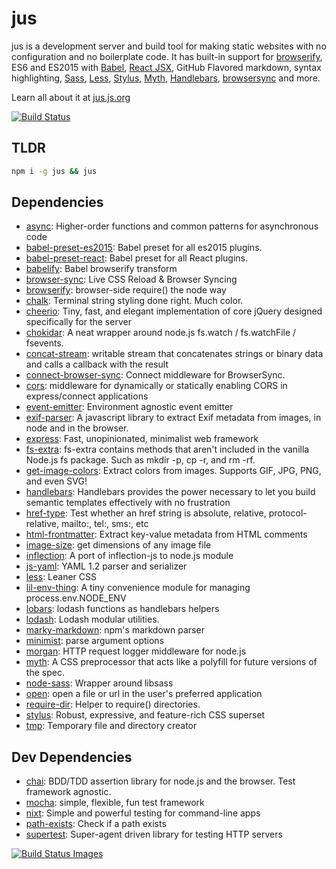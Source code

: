 # jus

jus is a development server and build tool for making static websites with no configuration and no boilerplate code. It has built-in support for [browserify](https://github.com/substack/browserify-handbook#readme), ES6 and ES2015 with [Babel](http://babeljs.io/), [React JSX](http://babeljs.io/docs/plugins/preset-react/), GitHub Flavored markdown, syntax highlighting, [Sass](http://sass-lang.com/), [Less](http://lesscss.org/), [Stylus](http://stylus-lang.com/), [Myth](http://www.myth.io/), [Handlebars](http://handlebarsjs.com/), [browsersync](https://browsersync.io/) and more.

Learn all about it at [jus.js.org](http://jus.js.org)

[![Build Status](https://travis-ci.org/zeke/jus.svg?branch=master)](https://travis-ci.org/zeke/jus)

## TLDR

```sh
npm i -g jus && jus
```

## Dependencies

- [async](https://github.com/caolan/async): Higher-order functions and common patterns for asynchronous code
- [babel-preset-es2015](https://github.com/babel/babel/tree/master/packages): Babel preset for all es2015 plugins.
- [babel-preset-react](https://github.com/babel/babel/tree/master/packages): Babel preset for all React plugins.
- [babelify](https://github.com/babel/babelify): Babel browserify transform
- [browser-sync](https://github.com/browsersync/browser-sync): Live CSS Reload &amp; Browser Syncing
- [browserify](https://github.com/substack/node-browserify): browser-side require() the node way
- [chalk](https://github.com/chalk/chalk): Terminal string styling done right. Much color.
- [cheerio](https://github.com/cheeriojs/cheerio): Tiny, fast, and elegant implementation of core jQuery designed specifically for the server
- [chokidar](https://github.com/paulmillr/chokidar): A neat wrapper around node.js fs.watch / fs.watchFile / fsevents.
- [concat-stream](https://github.com/maxogden/concat-stream): writable stream that concatenates strings or binary data and calls a callback with the result
- [connect-browser-sync](https://github.com/schmich/connect-browser-sync): Connect middleware for BrowserSync.
- [cors](https://github.com/expressjs/cors): middleware for dynamically or statically enabling CORS in express/connect applications
- [event-emitter](https://github.com/medikoo/event-emitter): Environment agnostic event emitter
- [exif-parser](https://github.com/bwindels/exif-parser): A javascript library to extract Exif metadata from images, in node and in the browser.
- [express](https://github.com/expressjs/express): Fast, unopinionated, minimalist web framework
- [fs-extra](https://github.com/jprichardson/node-fs-extra): fs-extra contains methods that aren&#39;t included in the vanilla Node.js fs package. Such as mkdir -p, cp -r, and rm -rf.
- [get-image-colors](https://github.com/zeke/get-image-colors): Extract colors from images. Supports GIF, JPG, PNG, and even SVG!
- [handlebars](https://github.com/wycats/handlebars.js): Handlebars provides the power necessary to let you build semantic templates effectively with no frustration
- [href-type](https://github.com/zeke/href-type): Test whether an href string is absolute, relative, protocol-relative, mailto:, tel:, sms:, etc
- [html-frontmatter](https://github.com/zeke/html-frontmatter): Extract key-value metadata from HTML comments
- [image-size](https://github.com/image-size/image-size): get dimensions of any image file
- [inflection](https://github.com/dreamerslab/node.inflection): A port of inflection-js to node.js module
- [js-yaml](https://github.com/nodeca/js-yaml): YAML 1.2 parser and serializer
- [less](https://github.com/less/less.js): Leaner CSS
- [lil-env-thing](https://github.com/zeke/lil-env-thing): A tiny convenience module for managing process.env.NODE_ENV
- [lobars](https://github.com/zeke/lobars): lodash functions as handlebars helpers
- [lodash](https://github.com/lodash/lodash): Lodash modular utilities.
- [marky-markdown](https://github.com/npm/marky-markdown): npm&#39;s markdown parser
- [minimist](https://github.com/substack/minimist): parse argument options
- [morgan](https://github.com/expressjs/morgan): HTTP request logger middleware for node.js
- [myth](https://github.com/segmentio/myth): A CSS preprocessor that acts like a polyfill for future versions of the spec.
- [node-sass](https://github.com/sass/node-sass): Wrapper around libsass
- [open](https://github.com/pwnall/node-open): open a file or url in the user&#39;s preferred application
- [require-dir](https://github.com/aseemk/requireDir): Helper to require() directories.
- [stylus](https://github.com/stylus/stylus): Robust, expressive, and feature-rich CSS superset
- [tmp](https://github.com/raszi/node-tmp): Temporary file and directory creator

## Dev Dependencies

- [chai](https://github.com/chaijs/chai): BDD/TDD assertion library for node.js and the browser. Test framework agnostic.
- [mocha](https://github.com/mochajs/mocha): simple, flexible, fun test framework
- [nixt](https://github.com/vesln/nixt): Simple and powerful testing for command-line apps
- [path-exists](https://github.com/sindresorhus/path-exists): Check if a path exists
- [supertest](https://github.com/visionmedia/supertest): Super-agent driven library for testing HTTP servers

[![Build Status Images](https://travis-ci.org/zeke/jus.svg)](https://travis-ci.org/zeke/jus)
